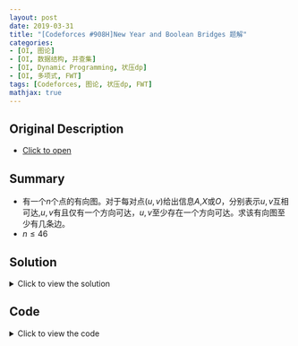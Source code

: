 ```yaml
---
layout: post
date: 2019-03-31
title: "[Codeforces #908H]New Year and Boolean Bridges 题解"
categories:
- [OI, 图论]
- [OI, 数据结构, 并查集]
- [OI, Dynamic Programming, 状压dp]
- [OI, 多项式, FWT]
tags: [Codeforces, 图论, 状压dp, FWT]
mathjax: true
---
```


## Original Description
- [Click to open](http://codeforces.com/contest/908/problem/H)

## Summary
- 有一个$n$个点的有向图。对于每对点$(u,v)$给出信息$A$,$X$或$O$，分别表示$u,v$互相可达,$u,v$有且仅有一个方向可达，$u,v$至少存在一个方向可达。求该有向图至少有几条边。
- $n\leq 46$
<!-- more -->

## Solution
<details>
三种关系中的$O$关系是没什么用的，我们只要保证整张有向图是弱联通的即可。

首先来考虑所有的$A$关系，若两者互相可达则它们处在同一个SCC中，又因为要求边数尽可能少，所以应处在一个环中。考虑用并查集来处理所有由$A$构成的连通块。处理完之后，处在一个连通块内的点最终必定在一个环内，不同连通块的点最终可能在一个环内。

我们现在得到了一些环和一些单点。下面要考虑的是那些$X$关系。显而易见的，将这些环和点排成一排连成一条链肯定是一个可行解。但如果能在不打破$X$关系的前提下将一些环合并成一个大环会使边的数量更少。注意将单点并入环内并不会得到什么好处。所以我们可以只考虑那些点数大于等于$2$的连通块。

记需要考虑的连通块数量为$m$,由于$n\leq 46$，所以$m\leq 23$。这样的数据范围容易考虑状压dp。令$dp[Mask][i]$表示$Mask$所表示的点集，用$i$条边能不能将其连成一个弱联通块，非零表示可以，零表示不可以。
有状态转移方程
$$dp[Mask][i]=\sum_{u\mid v=Mask}dp[u][i-1]\cdot dp[v][0]$$
边界条件为$dp[Mask][0]=1$当且仅当$Mask$表示的所有环内两两没有$X$关系。

因为需要枚举子集，所以这个$dp$的复杂度是$O(3^n\cdot n)$，需要优化。

注意到$dp$方程是一个或卷积，所以可以用FWT将单次或卷积的复杂度将至$O(2^n\cdot n)$，从而总时间复杂度降至$O(2^n\cdot n^2)$，仍需优化。

注意到对于每一个$i$，我们只关心全集所对应的$dp$值是否为非零数，所以我们只要先跑一次uFWT预处理每个位置对全集所在位置的贡献系数（这个用草稿纸画一画就能发现端倪），每次$O(n)$的对最后一个位置进行uFWT即可。这样总复杂度降至$O(2^n\cdot n)$，可以通过。
<summary>Click to view the solution</summary>

</details>

## Code
<details>
<summary>Click to view the code</summary>
```cpp
#include <bits/stdc++.h>
using namespace std;

const int MAXN=(1<<23);

int n,ind[48];
char ga[48][48];
int f[MAXN+48],F[MAXN+48],coef[MAXN+48];

namespace DSU
{
	int pre[48],sz[48];
	inline void init() {for (register int i=1;i<=n;i++) pre[i]=i,sz[i]=1;}
	inline int find_anc(int x) {if (pre[x]!=x) pre[x]=find_anc(pre[x]);return pre[x];}
	inline bool issame(int x,int y) {return find_anc(x)==find_anc(y);}
	inline void update(int x,int y)
	{
		x=find_anc(x);y=find_anc(y);
		if (x!=y) pre[x]=y,sz[y]+=sz[x];
	}
}

inline void poly_fwt(int c[],int len)
{
	for (register int clen=2;clen<=len;clen<<=1)
		for (register int j=0;j<len;j+=clen)
			for (register int k=j;k<j+(clen>>1);k++)
				c[k+(clen>>1)]+=c[k];
}

inline void init_coef(int c[],int len)
{
	for (register int clen=2;clen<=len;clen<<=1)
		for (register int j=0;j<len;j+=clen)
			for (register int k=j;k<j+(clen>>1);k++)
				c[k]*=-1;
}

int main ()
{
#ifndef ONLINE_JUDGE
	freopen ("a.in","r",stdin);
	freopen ("a.out","w",stdout);
#endif
	scanf("%d",&n);
	for (register int i=1;i<=n;i++) scanf("%s",ga[i]+1);
	DSU::init();
	for (register int i=1;i<=n;i++)
		for (register int j=1;j<=i-1;j++)
			if (ga[i][j]=='A') DSU::update(i,j);
	int ans=0,tot=0;
	for (register int i=1;i<=n;i++)
		if (DSU::find_anc(i)==i) 
		{
			ans+=DSU::sz[i];
			if (DSU::sz[i]>=2) ind[i]=++tot;
		}
	if (!tot) {printf("%d\n",n-1);return 0;}
	for (register int i=1;i<=n;i++)
		for (register int j=1;j<=i-1;j++)
			if (ga[i][j]=='X')
			{
				if (DSU::issame(i,j)) {puts("-1");return 0;}
				int root1=DSU::find_anc(i),root2=DSU::find_anc(j);
				if (ind[root1] && ind[root2]) f[(1<<(ind[root1]-1))|(1<<(ind[root2]-1))]=1;
			}
	for (register int Mask=1;Mask<=(1<<tot)-1;Mask++)
		for (register int i=1;i<=tot;i++)
			if (Mask&(1<<(i-1))) f[Mask]|=f[Mask^(1<<(i-1))];
	for (register int Mask=0;Mask<=(1<<tot)-1;Mask++) f[Mask]^=1;
	for (register int Mask=0;Mask<=(1<<tot)-1;Mask++) coef[Mask]=1,F[Mask]=1;
	poly_fwt(f,1<<tot);init_coef(coef,1<<tot);
	for (register int i=0;;i++)
	{
		int tmp=0;
		for (register int Mask=0;Mask<=(1<<tot)-1;Mask++) F[Mask]*=f[Mask];
		for (register int Mask=0;Mask<=(1<<tot)-1;Mask++) tmp+=coef[Mask]*F[Mask];
		if (tmp) {printf("%d\n",ans+i);break;}
	}
	return 0;
}
```
</details>